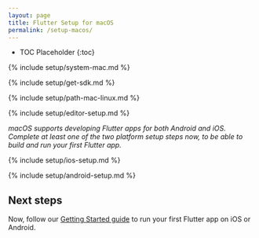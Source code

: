 ```yaml
---
layout: page
title: Flutter Setup for macOS
permalink: /setup-macos/
---
```


* TOC Placeholder
{:toc}

{% include setup/system-mac.md %}

{% include setup/get-sdk.md %} 

{% include setup/path-mac-linux.md %}

{% include setup/editor-setup.md %}

_macOS supports developing Flutter apps for both Android and iOS. Complete at
least one of the two platform setup steps now, to be able to build and run your
first Flutter app._

{% include setup/ios-setup.md %}

{% include setup/android-setup.md %}

## Next steps

Now, follow our [Getting Started guide](/getting-started/)
to run your first Flutter app on iOS or Android.
